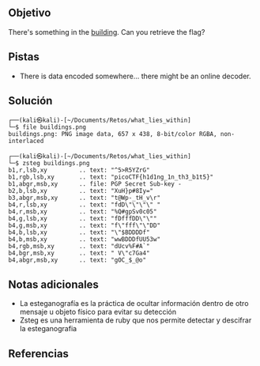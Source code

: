 ## Objetivo
There's something in the [building](https://jupiter.challenges.picoctf.org/static/011955b303f293d60c8116e6a4c5c84f/buildings.png). Can you retrieve the flag?

## Pistas
- There is data encoded somewhere... there might be an online decoder.

## Solución
```
┌──(kali㉿kali)-[~/Documents/Retos/what_lies_within]
└─$ file buildings.png 
buildings.png: PNG image data, 657 x 438, 8-bit/color RGBA, non-interlaced
                                                                                                                   
┌──(kali㉿kali)-[~/Documents/Retos/what_lies_within]
└─$ zsteg buildings.png 
b1,r,lsb,xy         .. text: "^5>R5YZrG"
b1,rgb,lsb,xy       .. text: "picoCTF{h1d1ng_1n_th3_b1t5}"
b1,abgr,msb,xy      .. file: PGP Secret Sub-key -
b2,b,lsb,xy         .. text: "XuH}p#8Iy="
b3,abgr,msb,xy      .. text: "t@Wp-_tH_v\r"
b4,r,lsb,xy         .. text: "fdD\"\"\"\" "
b4,r,msb,xy         .. text: "%Q#gpSv0c05"
b4,g,lsb,xy         .. text: "fDfffDD\"\""
b4,g,msb,xy         .. text: "f\"fff\"\"DD"
b4,b,lsb,xy         .. text: "\"$BDDDDf"
b4,b,msb,xy         .. text: "wwBDDDfUU53w"
b4,rgb,msb,xy       .. text: "dUcv%F#A`"
b4,bgr,msb,xy       .. text: " V\"c7Ga4"
b4,abgr,msb,xy      .. text: "gOC_$_@o"
```

## Notas adicionales
- La esteganografía es la práctica de ocultar información dentro de otro mensaje u objeto físico para evitar su detección
- Zsteg es una herramienta de ruby que nos permite detectar y descifrar la esteganografia

## Referencias

